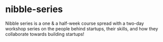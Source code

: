 # nibble-series
Nibble series is a one &amp; a half-week course spread with a two-day workshop series on the people behind startups, their skills, and how they collaborate towards building startups!
